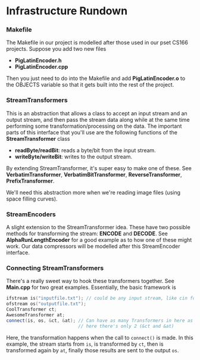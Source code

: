 # Infrastructure Rundown


### Makefile
The Makefile in our project is modelled after those used in our pset CS166 projects. Suppose you add two new files

- **PigLatinEncoder.h**
- **PigLatinEncoder.cpp**

Then you just need to do into the Makefile and add **PigLatinEncoder.o** to the OBJECTS variable so that it gets built into the rest of the project.

### StreamTransformers
This is an abstraction that allows a class to accept an input stream and an output stream, and then pass the stream data along while at the same time performing some transformation/processing on the data. The important parts of this interface that you'll use are the following functions of the **StreamTransformer** class

- **readByte/readBit**: reads a byte/bit from the input stream.
- **writeByte/writeBit**: writes to the output stream.

By extending StreamTransformer, it's super easy to make one of these. See **VerbatimTransformer**, **VerbatimBitTransformer**, **ReverseTransformer**, **PrefixTransformer**.

We'll need this abstraction more when we're reading image files (using space filling curves).

### StreamEncoders
A slight extension to the StreamTransformer idea. These have two possible methods for transforming the stream: **ENCODE** and **DECODE**. See **AlphaRunLengthEncoder** for a good example as to how one of these might work. Our data compressors will be modelled after this StreamEncoder interface.

### Connecting StreamTransformers
There's a really sweet way to hook these transformers together. See **Main.cpp** for two great examples. Essentially, the basic framework is

```cpp
ifstream is("inputfile.txt"); // could be any input stream, like cin for instance
ofstream os("outputfile.txt");
CoolTransformer ct;
AwesomeTransformer at;
connect(is, os, &ct, &at); // Can have as many Transformers in here as you like;
                           // here there's only 2 (&ct and &at)
```
Here, the transformation happens when the call to `connect()` is made. In this example, the stream starts from `is`, is transformed by `ct`, then is transformed again by `at`, finally those results are sent to the output `os`.
